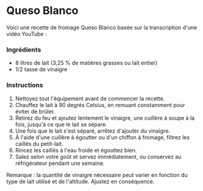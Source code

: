 # Queso Blanco

Voici une recette de fromage Queso Blanco basée sur la transcription d'une vidéo YouTube :

### Ingrédients
- 8 litres de lait (3,25 % de matières grasses ou lait entier)
- 1/2 tasse de vinaigre

### Instructions
1. Nettoyez tout l'équipement avant de commencer la recette.
2. Chauffez le lait à 90 degrés Celsius, en remuant constamment pour éviter de brûler.
3. Retirez du feu et ajoutez lentement le vinaigre, une cuillère à soupe à la fois, jusqu'à ce que le lait se sépare.
4. Une fois que le lait s'est séparé, arrêtez d'ajouter du vinaigre.
5. À l'aide d'une cuillère à égoutter ou d'un chiffon à fromage, filtrez les caillés du petit-lait.
6. Rincez les caillés à l'eau froide et égouttez bien.
7. Salez selon votre goût et servez immédiatement, ou conservez au réfrigérateur pendant une semaine.

Remarque : la quantité de vinaigre nécessaire peut varier en fonction du type de lait utilisé et de l'altitude. Ajustez en conséquence.
